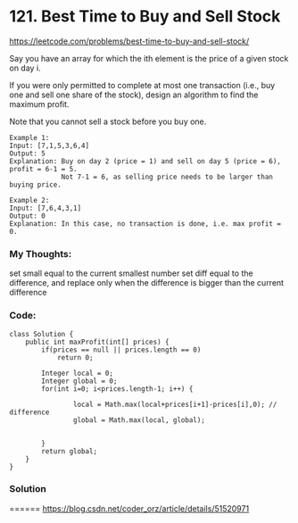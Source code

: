 # 121. Best Time to Buy and Sell Stock

https://leetcode.com/problems/best-time-to-buy-and-sell-stock/


Say you have an array for which the ith element is the price of a given stock on day i.

If you were only permitted to complete at most one transaction (i.e., buy one and sell one share of the stock), design an algorithm to find the maximum profit.

Note that you cannot sell a stock before you buy one.

```
Example 1:
Input: [7,1,5,3,6,4]
Output: 5
Explanation: Buy on day 2 (price = 1) and sell on day 5 (price = 6), profit = 6-1 = 5.
             Not 7-1 = 6, as selling price needs to be larger than buying price.
```

```
Example 2:
Input: [7,6,4,3,1]
Output: 0
Explanation: In this case, no transaction is done, i.e. max profit = 0.
```

### My Thoughts: 
set small equal to the current smallest number
set diff equal to the difference, and replace only when the difference is bigger than the current difference


### Code: 
```
class Solution {
    public int maxProfit(int[] prices) {
        if(prices == null || prices.length == 0) 
            return 0; 
        
        Integer local = 0; 
        Integer global = 0; 
        for(int i=0; i<prices.length-1; i++) {

                local = Math.max(local+prices[i+1]-prices[i],0); // difference 
                global = Math.max(local, global); 

            
        }
        return global; 
    }
}
``` 


### Solution
======
https://blog.csdn.net/coder_orz/article/details/51520971


